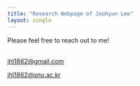 ```yaml
---
title: "Research Webpage of Joohyun Lee"
layout: single
---
```



Please feel free to reach out to me!
<br/><br/>

jhl1862@gmail.com

jhl1862@snu.ac.kr
